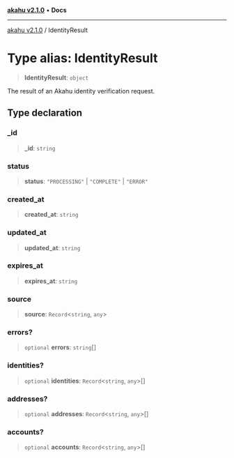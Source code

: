[**akahu v2.1.0**](../README.md) • **Docs**

***

[akahu v2.1.0](../README.md) / IdentityResult

# Type alias: IdentityResult

> **IdentityResult**: `object`

The result of an Akahu identity verification request.

## Type declaration

### \_id

> **\_id**: `string`

### status

> **status**: `"PROCESSING"` \| `"COMPLETE"` \| `"ERROR"`

### created\_at

> **created\_at**: `string`

### updated\_at

> **updated\_at**: `string`

### expires\_at

> **expires\_at**: `string`

### source

> **source**: `Record`\<`string`, `any`\>

### errors?

> `optional` **errors**: `string`[]

### identities?

> `optional` **identities**: `Record`\<`string`, `any`\>[]

### addresses?

> `optional` **addresses**: `Record`\<`string`, `any`\>[]

### accounts?

> `optional` **accounts**: `Record`\<`string`, `any`\>[]
